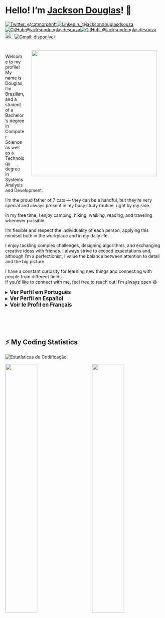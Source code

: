 # Hello! I’m [Jackson Douglas](https://www.linkedin.com/in/jacksondouglasdsouza/)! 👋
 
<p><a href="https://twitter.com/catmorphnft"><img src="https://img.shields.io/twitter/follow/catmorphnft?style=social" alt="Twitter: @catmorphnft"></a><a href="https://www.linkedin.com/in/jacksondouglasdsouza/"><img src="https://img.shields.io/badge/-jackson%20Douglas-blue?style=flat-square&amp;logo=Linkedin&amp;logoColor=white&amp;link=https://www.linkedin.com/in/jacksondouglasdsouza/" alt="Linkedin: @jacksondouglasdsouza">
</a><a href="https://github.com/jacksondouglasdesouza"><img src="https://img.shields.io/github/followers/jacksondouglasdesouza?label=follow&amp;style=social" alt="GitHub:@jacksondouglasdesouza"></a><a href="https://github.com/jacksondouglasdesouza"><img src="https://img.shields.io/github/followers/jacksondouglasdesouza?label=follow&amp;style=social" alt="GitHub: @jacksondouglasdesouza"></a><a href="https://dev.to/jacksondouglasdesouzaa"><img src="https://d2fltix0v2e0sb.cloudfront.net/dev-badge.svg" alt="Perfil DEV de jacksondouglasdesouzaa" height="20" width="25">
</a><a href="mailto:jacksondouglasdesouza@gmail.com"><img src="https://img.shields.io/badge/Gmail-jacksondouglasdesouza-red" alt="Gmail: disponível"></a>

<!-- -->

<div align="left">

<img src="https://github.com/user-attachments/assets/7f9d7a0d-18f4-444d-b730-8509fbdf4ebe" width="400" align="right" style="padding: 20px;">
&nbsp;


Welcome to my profile! My name is Douglas, I’m Brazilian, and a student of a Bachelor’s degree in Computer Science as well as a Technology degree in Systems Analysis and Development.

I’m the proud father of 7 cats — they can be a handful, but they’re very special and always present in my busy study routine, right by my side.

In my free time, I enjoy camping, hiking, walking, reading, and traveling whenever possible.

I’m flexible and respect the individuality of each person, applying this mindset both in the workplace and in my daily life.

I enjoy tackling complex challenges, designing algorithms, and exchanging creative ideas with friends. I always strive to exceed expectations and, although I’m a perfectionist, I value the balance between attention to detail and the big picture.

I have a constant curiosity for learning new things and connecting with people from different fields.
</br>
If you’d like to connect with me, feel free to reach out! I’m always open 😄

<details>
  <summary><strong style="font-size: larger;">Ver Perfil em Português</strong></summary>

**Olá, eu sou o [Jackson Douglas](https://www.linkedin.com/in/jacksondouglasdsouza/)! 👋**

Bem-vindo ao meu perfil!
Me chamo Douglas, sou brasileiro, estudante de Bacharelado em Ciência da Computação e do curso superior de tecnologia em Análise e Desenvolvimento de Sistemas.

Sou pai de 7 gatos — eles dão bastante trabalho, mas são muito especiais e sempre estão presentes na minha rotina intensa de estudos, sempre ao meu lado.

Nos momentos de lazer, gosto de acampar, fazer trilhas, caminhar, ler e, sempre que possível, viajar.

Sou flexível e respeito as individualidades de cada pessoa, aplicando essa postura tanto no ambiente de trabalho quanto no meu dia a dia.

Gosto de enfrentar desafios complexos, projetar algoritmos e trocar ideias criativas com amigos. Busco sempre superar expectativas e, embora seja perfeccionista, valorizo o equilíbrio entre foco nos detalhes e visão do todo.

Tenho uma curiosidade constante em aprender coisas novas e me conectar com pessoas de diferentes áreas.
&nbsp;
Se quiser se conectar comigo, sinta-se à vontade para entrar em contato! Estou à disposição 😄

</details>

<!-- -->

<details>
  <summary><strong style="font-size: larger;">Ver Perfil en Español</strong></summary>

**¡Hola! Soy [Jackson Douglas](https://www.linkedin.com/in/jacksondouglasdsouza/)! 👋**

¡Bienvenido a mi perfil!
Me llamo Douglas, soy brasileño y estudiante de Licenciatura en Ciencias de la Computación y de Tecnología en Análisis y Desarrollo de Sistemas.

Soy padre de 7 gatos — requieren bastante trabajo, pero son muy especiales y siempre están presentes en mi intensa rutina de estudios, siempre a mi lado.

En mi tiempo libre, disfruto acampar, hacer senderismo, caminar, leer y, siempre que es posible, viajar.

Soy flexible y respeto las individualidades de cada persona, aplicando esta actitud tanto en el entorno laboral como en mi vida cotidiana.

Me gusta enfrentar desafíos complejos, diseñar algoritmos e intercambiar ideas creativas con amigos. Siempre busco superar las expectativas y, aunque soy perfeccionista, valoro el equilibrio entre la atención al detalle y la visión global.

Tengo una curiosidad constante por aprender cosas nuevas y conectarme con personas de diferentes áreas. Si quieres ponerte en contacto conmigo, ¡no dudes en hacerlo! Estoy a tu disposición 😄

</details>

<!-- -->

<details>
  <summary><strong style="font-size: larger;">Voir le Profil en Français</strong></summary>

**Bonjour ! Je suis [Jackson Douglas](https://www.linkedin.com/in/jacksondouglasdsouza/)! 👋**

Bienvenue sur mon profil !
Je m’appelle Douglas, je suis brésilien et étudiant en Licence d’Informatique ainsi qu’en Technologie en Analyse et Développement de Systèmes.

Je suis papa de 7 chats — ils demandent beaucoup d’attention, mais ils sont très spéciaux et toujours présents dans ma routine intense d’études, toujours à mes côtés.

Pendant mon temps libre, j’aime camper, faire des randonnées, marcher, lire et, quand c’est possible, voyager.

Je suis flexible et je respecte les individualités de chacun, en appliquant cette attitude aussi bien dans le cadre professionnel que dans ma vie quotidienne.

J’aime relever des défis complexes, concevoir des algorithmes et échanger des idées créatives avec mes amis. Je cherche toujours à dépasser les attentes et, même si je suis perfectionniste, j’accorde de l’importance à l’équilibre entre l’attention aux détails et la vision d’ensemble.

J’ai une curiosité constante pour apprendre de nouvelles choses et me connecter avec des personnes de différents domaines. Si vous souhaitez entrer en contact avec moi, n’hésitez pas ! Je suis à votre disposition 😄

</details>

</div>

&nbsp;  
&nbsp;  
&nbsp;

## ⚡ My Coding Statistics

![Estatísticas de Codificação](https://wakatime.com/share/@4d49077a-9d71-434c-91af-d92b4b049650/e3d21da4-7a6b-4d5d-aa28-d665edabb95e.svg)

<div>
<img src="https://wakatime.com/share/@4d49077a-9d71-434c-91af-d92b4b049650/0d294d9d-600b-4ba7-b06a-fe57c23d232a.svg" width="45%">
<img src="https://wakatime.com/share/@4d49077a-9d71-434c-91af-d92b4b049650/2dd28947-eab3-4c0f-98a0-82e0419c91df.svg" width="45%" align="right">  
</div>
